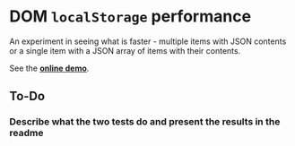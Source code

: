 # DOM `localStorage` performance

An experiment in seeing what is faster - multiple items with JSON contents or a single item with a JSON array of items with their contents.

See the [**online demo**](https://tomashubelbauer.github.io/dom-local-storage-perf/).

## To-Do

### Describe what the two tests do and present the results in the readme
